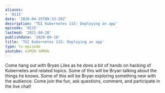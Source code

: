 ```yaml
---
aliases:
- '0115'
date: '2020-04-25T09:33:20Z'
description: 'TGI Kubernetes 115: Deploying an app'
episode: '0115'
lastmod: '2021-04-20'
publishdate: '2020-08-10'
title: 'TGI Kubernetes 115: Deploying an app'
type: tv-episode
youtube: ezM2H-tHMXk
---
```


Come hang out with Bryan Liles as he does a bit of hands on hacking of Kubernetes and related topics. Some of this will be Bryan talking about the things he knows. Some of this will be Bryan exploring something new with the audience. Come join the fun, ask questions, comment, and participate in the live chat!